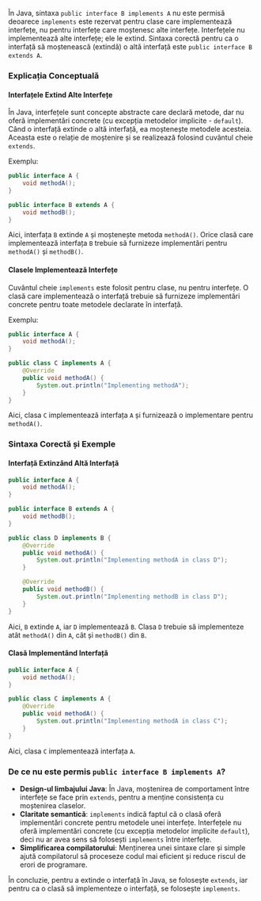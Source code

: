 În Java, sintaxa `public interface B implements A` nu este permisă deoarece `implements` este rezervat pentru clase care implementează interfețe, nu pentru interfețe care moștenesc alte interfețe. Interfețele nu implementează alte interfețe; ele le extind. Sintaxa corectă pentru ca o interfață să moștenească (extindă) o altă interfață este `public interface B extends A`.

### Explicația Conceptuală

#### Interfațele Extind Alte Interfețe

În Java, interfețele sunt concepte abstracte care declară metode, dar nu oferă implementări concrete (cu excepția metodelor implicite - `default`). Când o interfață extinde o altă interfață, ea moștenește metodele acesteia. Aceasta este o relație de moștenire și se realizează folosind cuvântul cheie `extends`.

Exemplu:
```java
public interface A {
    void methodA();
}

public interface B extends A {
    void methodB();
}
```
Aici, interfața `B` extinde `A` și moștenește metoda `methodA()`. Orice clasă care implementează interfața `B` trebuie să furnizeze implementări pentru `methodA()` și `methodB()`.

#### Clasele Implementează Interfețe

Cuvântul cheie `implements` este folosit pentru clase, nu pentru interfețe. O clasă care implementează o interfață trebuie să furnizeze implementări concrete pentru toate metodele declarate în interfață.

Exemplu:
```java
public interface A {
    void methodA();
}

public class C implements A {
    @Override
    public void methodA() {
        System.out.println("Implementing methodA");
    }
}
```
Aici, clasa `C` implementează interfața `A` și furnizează o implementare pentru `methodA()`.

### Sintaxa Corectă și Exemple

#### Interfață Extinzând Altă Interfață
```java
public interface A {
    void methodA();
}

public interface B extends A {
    void methodB();
}

public class D implements B {
    @Override
    public void methodA() {
        System.out.println("Implementing methodA in class D");
    }

    @Override
    public void methodB() {
        System.out.println("Implementing methodB in class D");
    }
}
```
Aici, `B` extinde `A`, iar `D` implementează `B`. Clasa `D` trebuie să implementeze atât `methodA()` din `A`, cât și `methodB()` din `B`.

#### Clasă Implementând Interfață
```java
public interface A {
    void methodA();
}

public class C implements A {
    @Override
    public void methodA() {
        System.out.println("Implementing methodA in class C");
    }
}
```
Aici, clasa `C` implementează interfața `A`.

### De ce nu este permis `public interface B implements A`?
- **Design-ul limbajului Java**: În Java, moștenirea de comportament între interfețe se face prin `extends`, pentru a menține consistența cu moștenirea claselor.
- **Claritate semantică**: `implements` indică faptul că o clasă oferă implementări concrete pentru metodele unei interfețe. Interfețele nu oferă implementări concrete (cu excepția metodelor implicite `default`), deci nu ar avea sens să folosești `implements` între interfețe.
- **Simplificarea compilatorului**: Menținerea unei sintaxe clare și simple ajută compilatorul să proceseze codul mai eficient și reduce riscul de erori de programare.

În concluzie, pentru a extinde o interfață în Java, se folosește `extends`, iar pentru ca o clasă să implementeze o interfață, se folosește `implements`.

